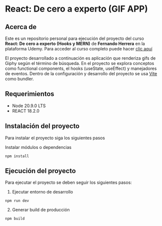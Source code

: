 # React: De cero a experto (GIF APP)

## Acerca de

Este es un repositorio personal para ejecución del proyecto del curso **React: De cero a experto (Hooks y MERN)** de **Fernando Herrera** en la plataforma Udemy. Para acceder al curso completo puede hacer [clic aquí](https://www.udemy.com/course/react-cero-experto/)

El proyecto desarrollado a continuación es aplicación que renderiza gifs de Giphy según el término de búsqueda. En el proyecto se explora conceptos como functional components, el hooks (useState, useEffect) y manejadores de eventos. Dentro de la configuración y desarrollo del proyecto se usa [Vite](https://vitejs.dev/) como bundler.

## Requerimientos

- Node 20.9.0 LTS
- REACT 18.2.0

## Instalación del proyecto

Para instalar el proyecto siga los siguientes pasos

Instalar módulos o dependencias

```
npm install
```

## Ejecución del proyecto

Para ejecutar el proyecto se deben seguir los siguientes pasos:

1. Ejecutar entorno de desarrollo

```
npm run dev
```

2. Generar build de producción

```
npm build
```
